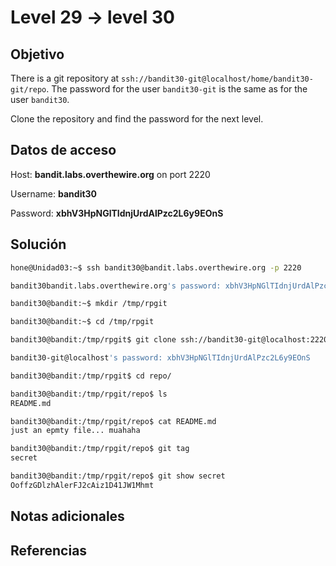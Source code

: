 # Level 29 -> level 30

## Objetivo

There is a git repository at `ssh://bandit30-git@localhost/home/bandit30-git/repo`. The password for the user `bandit30-git` is the same as for the user `bandit30`.

Clone the repository and find the password for the next level.

## Datos de acceso

Host: **bandit.labs.overthewire.org** on port 2220

Username: **bandit30**

Password: **xbhV3HpNGlTIdnjUrdAlPzc2L6y9EOnS**

## Solución

```bash
hone@Unidad03:~$ ssh bandit30@bandit.labs.overthewire.org -p 2220
```

```bash
bandit30bandit.labs.overthewire.org's password: xbhV3HpNGlTIdnjUrdAlPzc2L6y9EOnS
```

```bash
bandit30@bandit:~$ mkdir /tmp/rpgit
```

```bash
bandit30@bandit:~$ cd /tmp/rpgit
```

```bash
bandit30@bandit:/tmp/rpgit$ git clone ssh://bandit30-git@localhost:2220/home/bandit30-git/repo
```

```bash
bandit30-git@localhost's password: xbhV3HpNGlTIdnjUrdAlPzc2L6y9EOnS
```

```bash
bandit30@bandit:/tmp/rpgit$ cd repo/
```

```bash
bandit30@bandit:/tmp/rpgit/repo$ ls
README.md
```

```bash
bandit30@bandit:/tmp/rpgit/repo$ cat README.md 
just an epmty file... muahaha
```

```bash
bandit30@bandit:/tmp/rpgit/repo$ git tag
secret
```

```bash
bandit30@bandit:/tmp/rpgit/repo$ git show secret
OoffzGDlzhAlerFJ2cAiz1D41JW1Mhmt
```

## Notas adicionales

## Referencias
